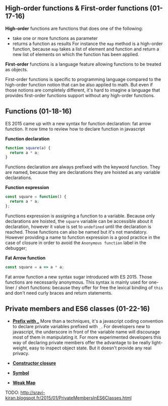 ## High-order functions & First-order functions (01-17-16)

**High-order** functions are functions that does one of the following:
* take one or more functions as parameter
* returns a function as results
For instance the `map` method is a high-order function, because `map` takes a list of element and function and return a new list of elements on which the function has been applied.

**First-order** functions is a language feature allowing functions to be treated as objects.

First-order functions is specific to programming language compared to the high-order function notion that can be also applied to math. But even if those notions are completely different, it's hard to imagine a language that provides first-order functions support without any high-order functions.


## Functions (01-18-16)

ES 2015 came up with a new syntax for function declaration: fat arrow function. It now time to review how to declare function in javascript

**Function declaration**
```javascript
function square(a) {
  return a * a;
}
```
Functions declaration are always prefixed with the keyword function. They are named, because they are declarations they are hoisted as any variable declarations.

**Function expression**
```javascript
const square = function() {
  return a * a;
};
```
Functions expression is assigning a function to a variable. Because only declarations are hoisted, the `square` variable can be accessible about it declaration, however it value is set to `undefined` until the declaration is reached. Those functions can also be named but it's not mandatory. However providing a name to function expression is a good practice in the case of closure in order to avoid the `Anonymous function` label in the debugger;

**Fat Arrow function**
```javascript
const square = a => a * a;
```
Fat arrow function a new syntax sugar introduced with ES 2015. Those functions are necessarily anonymous. This syntax is mainly used for one-liner / short functions: because they offer for free the lexical binding of `this` and don't need curly braces and return statements.


## Private members and ES6 classes (01-22-16)

* **[Prefix with _](private-members-es6/underscore.js)** More than a techniques, it's a javascript coding convention to declare private variables prefixed with `_`. For developers new to javascript, the underscore in front of the variable name will discourage most of them in manipulating it. For more experimented developers this way of declaring private members offer the advantage to be really light-weight, easy to inspect object state. But it doesn't provide any real privacy.

* **[Constructor closure](private-members-es6/constructor.js)**

* **[Symbol](private-members-es6/symbol.js)**

* **[Weak Map](private-members-es6/weak-map.js)**

TODO: http://sravi-kiran.blogspot.fr/2015/01/PrivateMembersInES6Classes.html
